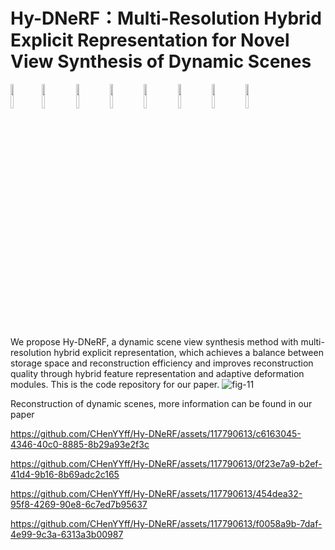 # Hy-DNeRF：Multi-Resolution Hybrid Explicit Representation for Novel View Synthesis of Dynamic Scenes

<img src="https://github.com/CHenYYff/MVoxTi-DNeRF/assets/117790613/b43cdb60-966c-4829-b853-6bbd2e83cd88.gif" width="10%"/><img src="https://github.com/CHenYYff/MVoxTi-DNeRF/assets/117790613/469e5ad6-600f-4f22-bc4b-68c4aaeb64b3.gif" width="10%"/> <img src="https://github.com/CHenYYff/MVoxTi-DNeRF/assets/117790613/a7b807d7-e10a-4c78-8f96-a9daab4952cb.gif" width="10%"/> <img src="https://github.com/CHenYYff/MVoxTi-DNeRF/assets/117790613/442f3e84-3426-4aef-af13-528a4ac50bde.gif" width="10%"/> <img src="https://github.com/CHenYYff/MVoxTi-DNeRF/assets/117790613/e725423f-e075-4e9a-9b2d-10e03fa4c9e8.gif" width="10%"/> <img src="https://github.com/CHenYYff/MVoxTi-DNeRF/assets/117790613/1e2ac440-1e1e-409e-bb14-e564e0b3ccad.gif" width="10%"/> <img src="https://github.com/CHenYYff/MVoxTi-DNeRF/assets/117790613/1b42958f-2162-4412-9ca4-911ff4bcfbb4.gif" width="10%"/>  <img src="https://github.com/CHenYYff/MVoxTi-DNeRF/assets/117790613/cb1d67ce-ee0d-4a11-af26-d174357dec6d.gif" width="10%"/> 

We propose Hy-DNeRF, a dynamic scene view synthesis method with multi-resolution hybrid explicit representation, which achieves a balance between storage space and reconstruction efficiency and improves reconstruction quality through hybrid feature representation and adaptive deformation modules. This is the code repository for our paper.
![fig-11](https://github.com/CHenYYff/Hy-DNeRF/assets/117790613/a989fd43-be63-4984-ae66-238edec55604)

Reconstruction of dynamic scenes, more information can be found in our paper

https://github.com/CHenYYff/Hy-DNeRF/assets/117790613/c6163045-4346-40c0-8885-8b29a93e2f3c

https://github.com/CHenYYff/Hy-DNeRF/assets/117790613/0f23e7a9-b2ef-41d4-9b16-8b69adc2c165

https://github.com/CHenYYff/Hy-DNeRF/assets/117790613/454dea32-95f8-4269-90e8-6c7ed7b95637

https://github.com/CHenYYff/Hy-DNeRF/assets/117790613/f0058a9b-7daf-4e99-9c3a-6313a3b00987


